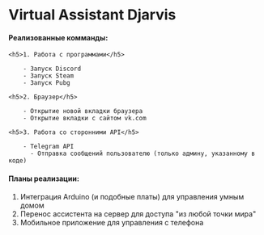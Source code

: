 <h1>Virtual Assistant Djarvis</h1>


<h4>Реализованные комманды:</h4>

    <h5>1. Работа с программами</h5>

        - Запуск Discord
        - Запуск Steam
        - Запуск Pubg

    <h5>2. Браузер</h5>

        - Открытие новой вкладки браузера
        - Открытие вкладки с сайтом vk.com

    <h5>3. Работа со сторонними API</h5>

        - Telegram API
          - Отправка сообщений пользователю (только админу, указанному в коде)


<h4>Планы реализации:</h4>

1. Интеграция Arduino (и подобные платы) для управления умным домом
2. Перенос ассистента на сервер для доступа "из любой точки мира"
3. Мобильное приложение для управления с телефона
